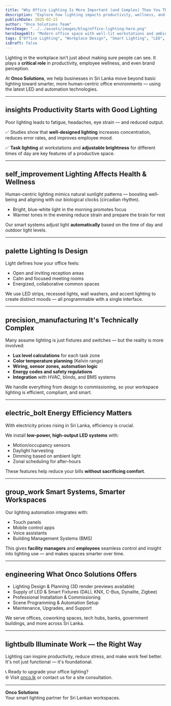 ```yaml
---
title: "Why Office Lighting Is More Important (and Complex) Than You Think"
description: "Explore how lighting impacts productivity, wellness, and design in modern office spaces — and why it's more than just flipping a switch."
publishDate: 2025-02-22
author: "Onco Solutions Team"
heroImage: "../../assets/images/blog/office-lighting-hero.png"
heroImageAlt: "Modern office space with well-lit workstations and ambient lighting"
tags: ["Office Lighting", "Workplace Design", "Smart Lighting", "LED", "Human-Centric Lighting", "Sri Lanka", "Onco Solutions"]
isDraft: false
---
```




Lighting in the workplace isn’t just about making sure people can see. It plays a **critical role** in productivity, employee wellness, and even brand perception.

At **Onco Solutions**, we help businesses in Sri Lanka move beyond basic lighting toward smarter, more human-centric office environments — using the latest LED and automation technologies.

---

## <span class="material-icons">insights</span> Productivity Starts with Good Lighting

Poor lighting leads to fatigue, headaches, eye strain — and reduced output.

✅ Studies show that **well-designed lighting** increases concentration, reduces error rates, and improves employee mood.

✅ **Task lighting** at workstations and **adjustable brightness** for different times of day are key features of a productive space.

---

## <span class="material-icons">self_improvement</span> Lighting Affects Health & Wellness

Human-centric lighting mimics natural sunlight patterns — boosting well-being and aligning with our biological clocks (circadian rhythm).

- Bright, blue-white light in the morning promotes focus  
- Warmer tones in the evening reduce strain and prepare the brain for rest

Our smart systems adjust light **automatically** based on the time of day and outdoor light levels.

---

## <span class="material-icons">palette</span> Lighting Is Design

Light defines how your office feels:

- Open and inviting reception areas  
- Calm and focused meeting rooms  
- Energized, collaborative common spaces

We use LED strips, recessed lights, wall washers, and accent lighting to create distinct moods — all programmable with a single interface.

---

## <span class="material-icons">precision_manufacturing</span> It's Technically Complex

Many assume lighting is just fixtures and switches — but the reality is more involved:

- **Lux level calculations** for each task zone  
- **Color temperature planning** (Kelvin range)  
- **Wiring, sensor zones, automation logic**  
- **Energy codes and safety regulations**  
- **Integration** with HVAC, blinds, and BMS systems

We handle everything from design to commissioning, so your workspace lighting is efficient, compliant, and smart.

---

## <span class="material-icons">electric_bolt</span> Energy Efficiency Matters

With electricity prices rising in Sri Lanka, efficiency is crucial.

We install **low-power, high-output LED systems** with:

- Motion/occupancy sensors  
- Daylight harvesting  
- Dimming based on ambient light  
- Zonal scheduling for after-hours

These features help reduce your bills **without sacrificing comfort**.

---

## <span class="material-icons">group_work</span> Smart Systems, Smarter Workspaces

Our lighting automation integrates with:

- Touch panels  
- Mobile control apps  
- Voice assistants  
- Building Management Systems (BMS)

This gives **facility managers** and **employees** seamless control and insight into lighting use — and makes spaces smarter over time.

---

## <span class="material-icons">engineering</span> What Onco Solutions Offers

- Lighting Design & Planning (3D render previews available)  
- Supply of LED & Smart Fixtures (DALI, KNX, C-Bus, Dynalite, Zigbee)  
- Professional Installation & Commissioning  
- Scene Programming & Automation Setup  
- Maintenance, Upgrades, and Support

We serve offices, coworking spaces, tech hubs, banks, government buildings, and more across Sri Lanka.

---

## <span class="material-icons">lightbulb</span> Illuminate Work — the Right Way

Lighting can inspire productivity, reduce stress, and make work feel better. It's not just functional — it's foundational.

📞 Ready to upgrade your office lighting?  
🌐 Visit [onco.lk](https://onco.lk) or contact us for a site consultation.

---

**Onco Solutions**  
Your smart lighting partner for Sri Lankan workspaces.
